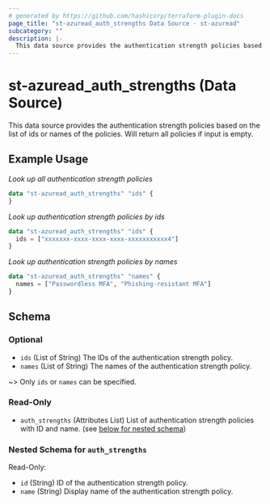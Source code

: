 ```yaml
---
# generated by https://github.com/hashicorp/terraform-plugin-docs
page_title: "st-azuread_auth_strengths Data Source - st-azuread"
subcategory: ""
description: |-
  This data source provides the authentication strength policies based on the list of ids or names of the policies. Will return all policies if input is empty.
---
```


# st-azuread_auth_strengths (Data Source)

This data source provides the authentication strength policies based on the list of ids or names of the policies. Will return all policies if input is empty.

## Example Usage

*Look up all authentication strength policies*
```terraform
data "st-azuread_auth_strengths" "ids" {
}
```

*Look up authentication strength policies by ids*
```terraform
data "st-azuread_auth_strengths" "ids" {
  ids = ["xxxxxxx-xxxx-xxxx-xxxx-xxxxxxxxxxx4"]
}
```

*Look up authentication strength policies by names*
```terraform
data "st-azuread_auth_strengths" "names" {
  names = ["Passwordless MFA", "Phishing-resistant MFA"]
}
```

<!-- schema generated by tfplugindocs -->
## Schema

### Optional

- `ids` (List of String) The IDs of the authentication strength policy.
- `names` (List of String) The names of the authentication strength policy.

~> Only `ids` or `names` can be specified.

### Read-Only

- `auth_strengths` (Attributes List) List of authentication strength policies with ID and name. (see [below for nested schema](#nestedatt--auth_strengths))

<a id="nestedatt--auth_strengths"></a>
### Nested Schema for `auth_strengths`

Read-Only:

- `id` (String) ID of the authentication strength policy.
- `name` (String) Display name of the authentication strength policy.
